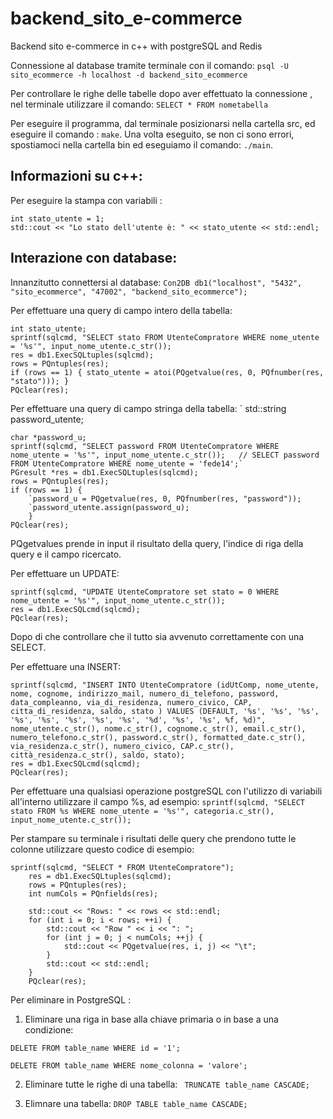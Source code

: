 # backend_sito_e-commerce
Backend sito e-commerce in c++ with postgreSQL and Redis

Connessione al database tramite terminale con il comando:
```psql -U sito_ecommerce -h localhost -d backend_sito_ecommerce```

Per controllare le righe delle tabelle dopo aver effettuato la connessione , nel terminale utilizzare il comando:
```SELECT * FROM nometabella```

Per eseguire il programma, dal terminale posizionarsi nella cartella src, ed eseguire il comando : ```make```.
Una volta eseguito, se non ci sono errori, spostiamoci nella cartella bin ed eseguiamo il comando: ```./main```.


## Informazioni su c++:
Per eseguire la stampa con variabili :
``` 
int stato_utente = 1;
std::cout << "Lo stato dell'utente è: " << stato_utente << std::endl;   
```



## Interazione con database:
Innanzitutto connettersi al database:
```Con2DB db1("localhost", "5432", "sito_ecommerce", "47002", "backend_sito_ecommerce");```

Per effettuare una query di campo intero della tabella:
```
int stato_utente; 
sprintf(sqlcmd, "SELECT stato FROM UtenteCompratore WHERE nome_utente = '%s'", input_nome_utente.c_str());
res = db1.ExecSQLtuples(sqlcmd);
rows = PQntuples(res);
if (rows == 1) { stato_utente = atoi(PQgetvalue(res, 0, PQfnumber(res, "stato"))); }
PQclear(res); 
```

Per effettuare una query di campo stringa della tabella:
`
std::string password_utente;
```
char *password_u;
sprintf(sqlcmd, "SELECT password FROM UtenteCompratore WHERE nome_utente = '%s'", input_nome_utente.c_str());   // SELECT password FROM UtenteCompratore WHERE nome_utente = 'fede14';`
PGresult *res = db1.ExecSQLtuples(sqlcmd);
rows = PQntuples(res);
if (rows == 1) {
    `password_u = PQgetvalue(res, 0, PQfnumber(res, "password"));
    `password_utente.assign(password_u);
    }
PQclear(res); 
```

PQgetvalues prende in input il risultato della query, l'indice di riga della query e il campo ricercato.



Per effettuare un UPDATE:
```
sprintf(sqlcmd, "UPDATE UtenteCompratore set stato = 0 WHERE nome_utente = '%s'", input_nome_utente.c_str());
res = db1.ExecSQLcmd(sqlcmd);
PQclear(res); 
```

Dopo di che controllare che il tutto sia avvenuto correttamente con una SELECT.


Per effettuare una INSERT:
```
sprintf(sqlcmd, "INSERT INTO UtenteCompratore (idUtComp, nome_utente, nome, cognome, indirizzo_mail, numero_di_telefono, password, data_compleanno, via_di_residenza, numero_civico, CAP, citta_di_residenza, saldo, stato ) VALUES (DEFAULT, '%s', '%s', '%s', '%s', '%s', '%s', '%s', '%s', '%d', '%s', '%s', %f, %d)", nome_utente.c_str(), nome.c_str(), cognome.c_str(), email.c_str(), numero_telefono.c_str(), password.c_str(), formatted_date.c_str(), via_residenza.c_str(), numero_civico, CAP.c_str(), città_residenza.c_str(), saldo, stato);
res = db1.ExecSQLcmd(sqlcmd);
PQclear(res); 
```

        
Per effettuare una qualsiasi operazione postgreSQL con l'utilizzo di variabili all'interno utilizzare il campo %s, ad esempio:
``` sprintf(sqlcmd, "SELECT stato FROM %s WHERE nome_utente = '%s'", categoria.c_str(), input_nome_utente.c_str()); ```


Per stampare su terminale i risultati delle query che prendono tutte le colonne utilizzare questo codice di esempio:
```
sprintf(sqlcmd, "SELECT * FROM UtenteCompratore");
    res = db1.ExecSQLtuples(sqlcmd);
    rows = PQntuples(res);
    int numCols = PQnfields(res);

    std::cout << "Rows: " << rows << std::endl;
    for (int i = 0; i < rows; ++i) {
        std::cout << "Row " << i << ": ";
        for (int j = 0; j < numCols; ++j) {
            std::cout << PQgetvalue(res, i, j) << "\t";
        }
        std::cout << std::endl;
    }
    PQclear(res); 
```



Per eliminare in PostgreSQL :
1. Eliminare una riga in base alla chiave primaria o in base a una condizione:
```
DELETE FROM table_name WHERE id = '1';

DELETE FROM table_name WHERE nome_colonna = 'valore';
```

2. Eliminare tutte le righe di una tabella:
``` TRUNCATE table_name CASCADE;```

3. Elimnare una tabella:
``` DROP TABLE table_name CASCADE; ```

